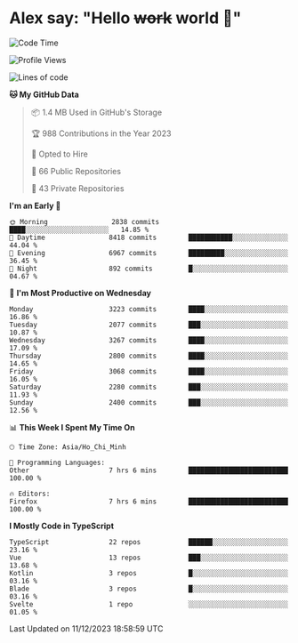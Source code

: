 # Alex say: "Hello ~~work~~ world 🐾"

<!--START_SECTION:waka-->
![Code Time](http://img.shields.io/badge/Code%20Time-1%2C047%20hrs%2040%20mins-blue)

![Profile Views](http://img.shields.io/badge/Profile%20Views-1-blue)

![Lines of code](https://img.shields.io/badge/From%20Hello%20World%20I%27ve%20Written-40.2%20million%20lines%20of%20code-blue)

**🐱 My GitHub Data** 

> 📦 1.4 MB Used in GitHub's Storage 
 > 
> 🏆 988 Contributions in the Year 2023
 > 
> 💼 Opted to Hire
 > 
> 📜 66 Public Repositories 
 > 
> 🔑 43 Private Repositories 
 > 
**I'm an Early 🐤** 

```text
🌞 Morning                2838 commits        ████░░░░░░░░░░░░░░░░░░░░░   14.85 % 
🌆 Daytime                8418 commits        ███████████░░░░░░░░░░░░░░   44.04 % 
🌃 Evening                6967 commits        █████████░░░░░░░░░░░░░░░░   36.45 % 
🌙 Night                  892 commits         █░░░░░░░░░░░░░░░░░░░░░░░░   04.67 % 
```
📅 **I'm Most Productive on Wednesday** 

```text
Monday                   3223 commits        ████░░░░░░░░░░░░░░░░░░░░░   16.86 % 
Tuesday                  2077 commits        ███░░░░░░░░░░░░░░░░░░░░░░   10.87 % 
Wednesday                3267 commits        ████░░░░░░░░░░░░░░░░░░░░░   17.09 % 
Thursday                 2800 commits        ████░░░░░░░░░░░░░░░░░░░░░   14.65 % 
Friday                   3068 commits        ████░░░░░░░░░░░░░░░░░░░░░   16.05 % 
Saturday                 2280 commits        ███░░░░░░░░░░░░░░░░░░░░░░   11.93 % 
Sunday                   2400 commits        ███░░░░░░░░░░░░░░░░░░░░░░   12.56 % 
```


📊 **This Week I Spent My Time On** 

```text
🕑︎ Time Zone: Asia/Ho_Chi_Minh

💬 Programming Languages: 
Other                    7 hrs 6 mins        █████████████████████████   100.00 % 

🔥 Editors: 
Firefox                  7 hrs 6 mins        █████████████████████████   100.00 % 
```

**I Mostly Code in TypeScript** 

```text
TypeScript               22 repos            ██████░░░░░░░░░░░░░░░░░░░   23.16 % 
Vue                      13 repos            ███░░░░░░░░░░░░░░░░░░░░░░   13.68 % 
Kotlin                   3 repos             █░░░░░░░░░░░░░░░░░░░░░░░░   03.16 % 
Blade                    3 repos             █░░░░░░░░░░░░░░░░░░░░░░░░   03.16 % 
Svelte                   1 repo              ░░░░░░░░░░░░░░░░░░░░░░░░░   01.05 % 
```




 Last Updated on 11/12/2023 18:58:59 UTC
<!--END_SECTION:waka-->
